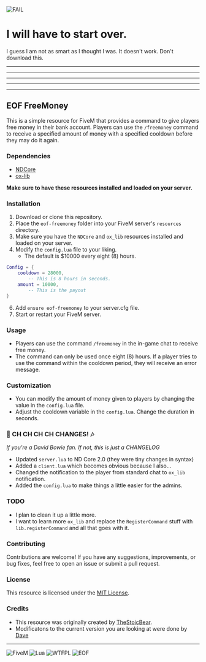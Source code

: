 ![FAIL](https://www.davedorm.com/images/fail.png)

# I will have to start over.
I guess I am not as smart as I thought I was. It doesn't work. Don't download this.


---

---

---

---

---




## EOF FreeMoney

This is a simple resource for FiveM that provides a command to give players free money in their bank account. Players can use the `/freemoney` command to receive a specified amount of money with a specified cooldown before they may do it again.

### Dependencies
- [NDCore](https://github.com/ND-Framework/ND_Core)
- [ox-lib](https://github.com/overextended/ox_lib)

**Make sure to have these resources installed and loaded on your server.**

### Installation
1. Download or clone this repository.
2. Place the `eof-freemoney` folder into your FiveM server's `resources` directory.
3. Make sure you have the `NDCore` and `ox_lib` resources installed and loaded on your server.
4. Modify the `config.lua` file to your liking.
   - The default is $10000 every eight (8) hours.

```lua
Config = {
	cooldown = 28000,
		-- This is 8 hours in seconds.
	amount = 10000,		
		-- This is the payout
}
```

6. Add `ensure eof-freemoney` to your server.cfg file.
7. Start or restart your FiveM server.

### Usage
- Players can use the command `/freemoney` in the in-game chat to receive free money.
- The command can only be used once eight (8) hours. If a player tries to use the command within the cooldown period, they will receive an error message.

### Customization
- You can modify the amount of money given to players by changing the value in the `config.lua` file.
- Adjust the cooldown variable in the `config.lua`. Change the duration in seconds.

### 🎵 CH CH CH CH CHANGES! 🎶
*If you're a David Bowie fan. If not, this is just a CHANGELOG*

- Updated `server.lua` to ND Core 2.0 (they were tiny changes in syntax)
- Added a `client.lua` which becomes obvious because I also...
- Changed the notification to the player from standard chat to `ox_lib` notification.
- Added the `config.lua` to make things a little easier for the admins.

### TODO
- I plan to clean it up a little more.
- I want to learn more `ox_lib` and replace the `RegisterCommand` stuff with `lib.registerCommand` and all that goes with it.

### Contributing
Contributions are welcome! If you have any suggestions, improvements, or bug fixes, feel free to open an issue or submit a pull request.

### License
This resource is licensed under the [MIT License](LICENSE).

### Credits
- This resource was originally created by [TheStoicBear](https://github.com/TheStoicBear).
- Modificatons to the current version you are looking at were done by [Dave](https://github.com/davefl67)
---
 ![FiveM](https://www.davedorm.com/one/badge5m.jpg) ![Lua](https://img.shields.io/badge/lua-%232C2D72.svg?style=for-the-badge&logo=lua&logoColor=white) ![WTFPL](https://www.davedorm.com/wtfpl/wtfpl-badge-1.png) ![EOF](https://www.davedorm.com/images/eof_badge.jpg)